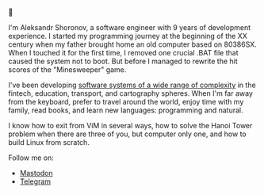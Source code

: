 👋

I'm Aleksandr Shoronov, a software engineer with 9 years of development experience. I started my programming journey at the beginning of the XX century when my father brought home an old computer based on 80386SX. When I touched it for the first time, I removed one crucial .BAT file that caused the system not to boot. But before I managed to rewrite the hit scores of the "Minesweeper" game.

I've been developing [software systems of a wide range of complexity](https://linkedin.com/u/underoot) in the fintech, education, transport, and cartography spheres. When I'm far away from the keyboard, prefer to travel around the world, enjoy time with my family, read books, and learn new languages: programming and natural.

I know how to exit from ViM in several ways, how to solve the Hanoi Tower problem when there are three of you, but computer only one, and how to build Linux from scratch.

Follow me on:
- [Mastodon](https://mastodon.social/@underoot)
- [Telegram](https://t.me/underoot)
